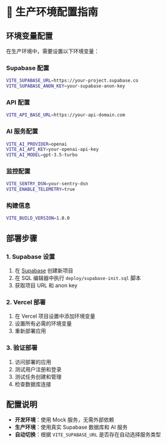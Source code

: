 # 🚀 生产环境配置指南

## 环境变量配置

在生产环境中，需要设置以下环境变量：

### Supabase 配置
```bash
VITE_SUPABASE_URL=https://your-project.supabase.co
VITE_SUPABASE_ANON_KEY=your-supabase-anon-key
```

### API 配置
```bash
VITE_API_BASE_URL=https://your-api-domain.com
```

### AI 服务配置
```bash
VITE_AI_PROVIDER=openai
VITE_AI_API_KEY=your-openai-api-key
VITE_AI_MODEL=gpt-3.5-turbo
```

### 监控配置
```bash
VITE_SENTRY_DSN=your-sentry-dsn
VITE_ENABLE_TELEMETRY=true
```

### 构建信息
```bash
VITE_BUILD_VERSION=1.0.0
```

## 部署步骤

### 1. Supabase 设置
1. 在 [Supabase](https://supabase.com) 创建新项目
2. 在 SQL 编辑器中执行 `deploy/supabase-init.sql` 脚本
3. 获取项目 URL 和 anon key

### 2. Vercel 部署
1. 在 Vercel 项目设置中添加环境变量
2. 设置所有必需的环境变量
3. 重新部署应用

### 3. 验证部署
1. 访问部署的应用
2. 测试用户注册和登录
3. 测试任务创建和管理
4. 检查数据库连接

## 配置说明

- **开发环境**：使用 Mock 服务，无需外部依赖
- **生产环境**：使用真实 Supabase 数据库和 AI 服务
- **自动切换**：根据 `VITE_SUPABASE_URL` 是否存在自动选择服务类型
